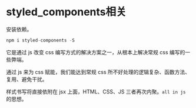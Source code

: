 # styled_components相关

安装依赖。

```js
npm i styled-components -S
```

它是通过 js 改变 css 编写方式的解决方案之一，从根本上解决常规 css 编写的一些弊端。

通过 js 来为 css 赋能，我们能达到常规 css 所不好处理的逻辑复杂、函数方法、复用、避免干扰。

样式书写将直接依附在 jsx 上面，HTML、CSS、JS 三者再次内聚。`all in js` 的思想。
